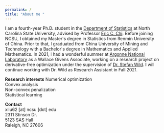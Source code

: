 ```yaml
---
permalink: /
title: "About me "
---
```


I am a fourth-year Ph.D. student in the [Department of Statistics](https://statistics.sciences.ncsu.edu/) at North Carolina State University, advised by Professor [Eric C. Chi](http://www.ericchi.com/). Before joining NCSU, I obtained my Master's degree in Statistics from Renmin University of China. Prior to that, I graduated from China University of Mining and Technology with a Bachelor's degree in Mathematics and Applied Mathematics. In 2021, I had a wonderful summer at [Argonne National Laboratory](https://www.anl.gov/mcs/lans) as a Wallace Givens Associate, working on a research project on derivative-free optimization under the supervision of [Dr. Stefan Wild](https://wildsm.github.io/). I will continue working with Dr. Wild as Research Assistant in Fall 2021.

**Research interests**
Numerical optimization\
Convex analysis\
Non-convex penalization\
Statistical learning

**Contact**\
xliu62 [at] ncsu [dot] edu\
2311 Stinson Dr.\
5123 SAS Hall\
Raleigh, NC 27606




